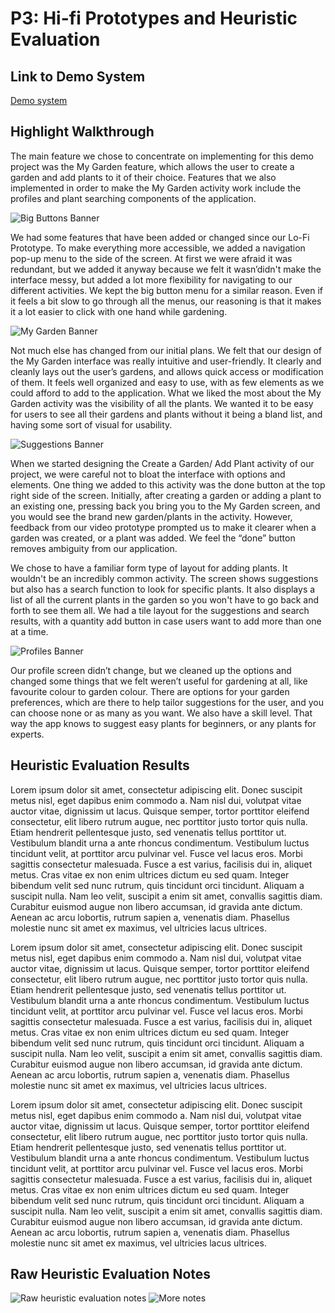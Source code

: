 # P3: Hi-fi Prototypes and Heuristic Evaluation

## Link to Demo System

[Demo system](http://www.yahoo.com)

## Highlight Walkthrough

The main feature we chose to concentrate on implementing for this demo project was the My Garden feature, which allows the user to create a garden and add plants to it of their choice. Features that we also implemented in order to make the My Garden activity work include the profiles and plant searching components of the application. 

![](https://wjhong1234.github.io/481-project-template/HCI%20P3%20Pictures/Big%20Buttons%20Banner.jpg "Big Buttons Banner")

We had some features that have been added or changed since our Lo-Fi Prototype. To make everything more accessible, we added a navigation pop-up menu to the side of the screen. At first we were afraid it was redundant, but we added it anyway because we felt it wasn’didn't make the interface messy, but added a lot more flexibility for navigating to our different activities. We kept the big button menu for a similar reason. Even if it feels a bit slow to go through all the menus, our reasoning is that it makes it a lot easier to click with one hand while gardening.

![](https://wjhong1234.github.io/481-project-template/HCI%20P3%20Pictures/My%20Garden%20Banner.jpg "My Garden Banner")

Not much else has changed from our initial plans. We felt that our design of the My Garden interface was really intuitive and user-friendly. It clearly and cleanly lays out the user’s gardens, and allows quick access or modification of them. It feels well organized and easy to use, with as few elements as we could afford to add to the application. What we liked the most about the My Garden activity was the visibility of all the plants. We wanted it to be easy for users to see all their gardens and plants without it being a bland list, and having some sort of visual for usability.

![](https://wjhong1234.github.io/481-project-template/HCI%20P3%20Pictures/Suggestions%20Banner.jpg "Suggestions Banner")

When we started designing the Create a Garden/ Add Plant activity of our project, we were careful not to bloat the interface with options and elements. One thing we added to this activity was the done button at the top right side of the screen. Initially, after creating a garden or adding a plant to an existing one, pressing back you bring you to the My Garden screen, and you would see the brand new garden/plants in the activity. However, feedback from our video prototype prompted us to make it clearer when a garden was created, or a plant was added. We feel the “done” button removes ambiguity from our application.

We chose to have a familiar form type of layout for adding plants. It wouldn't be an incredibly common activity. The screen shows suggestions but also has a search function to look for specific plants. It also displays a list of all the current plants in the garden so you won't have to go back and forth to see them all. We had a tile layout for the suggestions and search results, with a quantity add button in case users want to add more than one at a time.

![](https://wjhong1234.github.io/481-project-template/HCI%20P3%20Pictures/Profiles%20Banner.jpg "Profiles Banner")

Our profile screen didn’t change, but we cleaned up the options and changed some things that we felt weren’t useful for gardening at all, like favourite colour to garden colour. There are options for your garden preferences, which are there to help tailor suggestions for the user, and you can choose none or as many as you want. We also have a skill level. That way the app knows to suggest easy plants for beginners, or any plants for experts.

## Heuristic Evaluation Results

Lorem ipsum dolor sit amet, consectetur adipiscing elit. Donec suscipit metus nisl, eget dapibus enim commodo a. Nam nisl dui, volutpat vitae auctor vitae, dignissim ut lacus. Quisque semper, tortor porttitor eleifend consectetur, elit libero rutrum augue, nec porttitor justo tortor quis nulla. Etiam hendrerit pellentesque justo, sed venenatis tellus porttitor ut. Vestibulum blandit urna a ante rhoncus condimentum. Vestibulum luctus tincidunt velit, at porttitor arcu pulvinar vel. Fusce vel lacus eros. Morbi sagittis consectetur malesuada. Fusce a est varius, facilisis dui in, aliquet metus. Cras vitae ex non enim ultrices dictum eu sed quam. Integer bibendum velit sed nunc rutrum, quis tincidunt orci tincidunt. Aliquam a suscipit nulla. Nam leo velit, suscipit a enim sit amet, convallis sagittis diam. Curabitur euismod augue non libero accumsan, id gravida ante dictum. Aenean ac arcu lobortis, rutrum sapien a, venenatis diam. Phasellus molestie nunc sit amet ex maximus, vel ultricies lacus ultrices.

Lorem ipsum dolor sit amet, consectetur adipiscing elit. Donec suscipit metus nisl, eget dapibus enim commodo a. Nam nisl dui, volutpat vitae auctor vitae, dignissim ut lacus. Quisque semper, tortor porttitor eleifend consectetur, elit libero rutrum augue, nec porttitor justo tortor quis nulla. Etiam hendrerit pellentesque justo, sed venenatis tellus porttitor ut. Vestibulum blandit urna a ante rhoncus condimentum. Vestibulum luctus tincidunt velit, at porttitor arcu pulvinar vel. Fusce vel lacus eros. Morbi sagittis consectetur malesuada. Fusce a est varius, facilisis dui in, aliquet metus. Cras vitae ex non enim ultrices dictum eu sed quam. Integer bibendum velit sed nunc rutrum, quis tincidunt orci tincidunt. Aliquam a suscipit nulla. Nam leo velit, suscipit a enim sit amet, convallis sagittis diam. Curabitur euismod augue non libero accumsan, id gravida ante dictum. Aenean ac arcu lobortis, rutrum sapien a, venenatis diam. Phasellus molestie nunc sit amet ex maximus, vel ultricies lacus ultrices.

Lorem ipsum dolor sit amet, consectetur adipiscing elit. Donec suscipit metus nisl, eget dapibus enim commodo a. Nam nisl dui, volutpat vitae auctor vitae, dignissim ut lacus. Quisque semper, tortor porttitor eleifend consectetur, elit libero rutrum augue, nec porttitor justo tortor quis nulla. Etiam hendrerit pellentesque justo, sed venenatis tellus porttitor ut. Vestibulum blandit urna a ante rhoncus condimentum. Vestibulum luctus tincidunt velit, at porttitor arcu pulvinar vel. Fusce vel lacus eros. Morbi sagittis consectetur malesuada. Fusce a est varius, facilisis dui in, aliquet metus. Cras vitae ex non enim ultrices dictum eu sed quam. Integer bibendum velit sed nunc rutrum, quis tincidunt orci tincidunt. Aliquam a suscipit nulla. Nam leo velit, suscipit a enim sit amet, convallis sagittis diam. Curabitur euismod augue non libero accumsan, id gravida ante dictum. Aenean ac arcu lobortis, rutrum sapien a, venenatis diam. Phasellus molestie nunc sit amet ex maximus, vel ultricies lacus ultrices.

## Raw Heuristic Evaluation Notes

![](http://lorempixel.com/550/450 "Raw heuristic evaluation notes")
![](http://lorempixel.com/550/450 "More notes")
